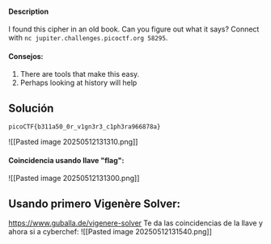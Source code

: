 #### Description

I found this cipher in an old book. Can you figure out what it says? Connect with `nc jupiter.challenges.picoctf.org 58295`.
#### Consejos:
1.  There are tools that make this easy.
2.  Perhaps looking at history will help

## Solución

```
picoCTF{b311a50_0r_v1gn3r3_c1ph3ra966878a}
```
![[Pasted image 20250512131310.png]]
#### Coincidencia usando llave "flag":

![[Pasted image 20250512131300.png]]

## Usando primero Vigenère Solver:
https://www.guballa.de/vigenere-solver
Te da las coincidencias de la llave y ahora si a cyberchef:
![[Pasted image 20250512131540.png]]
